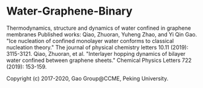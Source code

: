 # Water-Graphene-Binary

Thermodynamics, structure and dynamics of water confined in graphene membranes
Published works:
Qiao, Zhuoran, Yuheng Zhao, and Yi Qin Gao. "Ice nucleation of confined monolayer water conforms to classical nucleation theory." The journal of physical chemistry letters 10.11 (2019): 3115-3121.
Qiao, Zhuoran, et al. "Interlayer hopping dynamics of bilayer water confined between graphene sheets." Chemical Physics Letters 722 (2019): 153-159.

Copyright (c) 2017-2020, Gao Group@CCME, Peking University.
